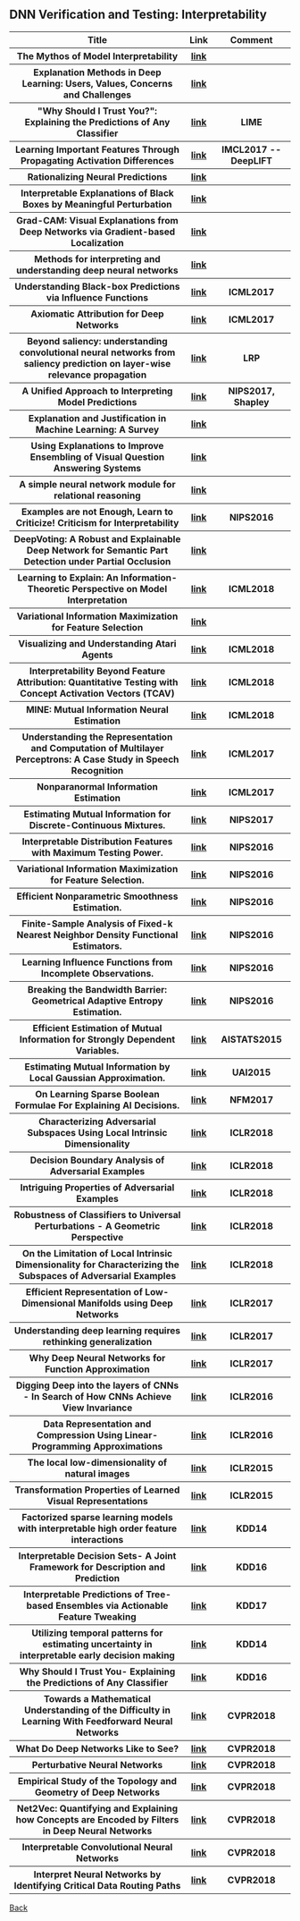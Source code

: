 <head>
  <meta charset="utf-8">

  <meta name="description" content="DNN Verification and Testing: Attacking Techniques">
  <meta name="author" content="SitePoint">

  <link rel="stylesheet" href="css/styles.css?v=1.0">

  <!--[if lt IE 9]>
    <script src="https://cdnjs.cloudflare.com/ajax/libs/html5shiv/3.7.3/html5shiv.js"></script>
  <![endif]-->
</head>

<body>
  
  <h2>DNN Verification and Testing: Interpretability </h2>
  
<table class="tg">

  <tr>
    <th class="tg-yw4l"> Title </th> 
    <th> Link </th>    
    <th class="tg-yw4l"> Comment </th> 
  </tr>
  
  <tr>
    <th class="tg-yw4l"> The Mythos of Model Interpretability </th> 
    <th> <a href="https://arxiv.org/abs/1606.03490">link</a> </th>    
    <th class="tg-yw4l">  </th>   
  </tr>
  
  <tr>
    <th class="tg-yw4l"> Explanation Methods in Deep Learning: Users, Values, Concerns and Challenges </th> 
    <th> <a href="https://arxiv.org/abs/1803.07517">link</a> </th>    
    <th class="tg-yw4l">  </th>   
  </tr>
  
  <tr>
    <th class="tg-yw4l"> "Why Should I Trust You?": Explaining the Predictions of Any Classifier </th> 
    <th> <a href="https://arxiv.org/abs/1602.04938">link</a> </th>    
    <th class="tg-yw4l"> LIME  </th>   
  </tr>
  
  <tr>
    <th class="tg-yw4l"> Learning Important Features Through Propagating Activation Differences </th> 
    <th> <a href="https://arxiv.org/abs/1704.02685">link</a> </th>    
    <th class="tg-yw4l"> IMCL2017 -- DeepLIFT  </th>   
  </tr>
  
  <tr>
    <th class="tg-yw4l"> Rationalizing Neural Predictions </th> 
    <th> <a href="https://arxiv.org/abs/1606.04155">link</a> </th>    
    <th class="tg-yw4l">  </th>   
  </tr>
  
  <tr>
    <th class="tg-yw4l"> Interpretable Explanations of Black Boxes by Meaningful Perturbation </th> 
    <th> <a href="http://openaccess.thecvf.com/content_ICCV_2017/papers/Fong_Interpretable_Explanations_of_ICCV_2017_paper.pdf">link</a> </th>    
    <th class="tg-yw4l">   </th>   
  </tr>
  
  <tr>
    <th class="tg-yw4l"> Grad-CAM: Visual Explanations from Deep Networks via Gradient-based Localization </th> 
    <th> <a href="http://openaccess.thecvf.com/content_ICCV_2017/papers/Selvaraju_Grad-CAM_Visual_Explanations_ICCV_2017_paper.pdf">link</a> </th>    
    <th class="tg-yw4l">   </th>   
  </tr>
  
  <tr>
    <th class="tg-yw4l"> Methods for interpreting and understanding deep neural networks </th> 
    <th> <a href="https://www.sciencedirect.com/science/article/pii/S1051200417302385">link</a> </th>    
    <th class="tg-yw4l">   </th>   
  </tr>
  
  <tr>
    <th class="tg-yw4l"> Understanding Black-box Predictions via Influence Functions </th> 
    <th> <a href="https://arxiv.org/abs/1703.04730">link</a> </th>    
    <th class="tg-yw4l"> ICML2017 </th>   
  </tr>
  
  <tr>
    <th class="tg-yw4l"> Axiomatic Attribution for Deep Networks </th> 
    <th> <a href="https://arxiv.org/abs/1703.01365">link</a> </th>    
    <th class="tg-yw4l"> ICML2017 </th>   
  </tr>
  
  <tr>
    <th class="tg-yw4l"> Beyond saliency: understanding convolutional neural networks from saliency prediction on layer-wise relevance propagation </th> 
    <th> <a href="https://arxiv.org/abs/1712.08268">link</a> </th>    
    <th class="tg-yw4l"> LRP </th>   
  </tr>
  
  <tr>
    <th class="tg-yw4l"> A Unified Approach to Interpreting Model Predictions </th> 
    <th> <a href="https://arxiv.org/abs/1705.07874">link</a> </th>    
    <th class="tg-yw4l"> NIPS2017, Shapley </th>   
  </tr>
    
  <tr>
    <th class="tg-yw4l"> Explanation and Justification in Machine Learning: A Survey </th> 
    <th> <a href="http://home.earthlink.net/~dwaha/research/meetings/ijcai17-xai/1.%20(Biran%20&%20Cotton%20XAI-17)%20Explanation%20and%20Justification%20in%20ML%20-%20A%20Survey.pdf">link</a> </th>    
    <th class="tg-yw4l">  </th>   
  </tr>
  
  <tr>
    <th class="tg-yw4l"> Using Explanations to Improve Ensembling of Visual Question Answering Systems </th> 
    <th> <a href="http://home.earthlink.net/~dwaha/research/meetings/ijcai17-xai/7.%20(Rajani%20&%20Mooney%20XAI-17)%20Using%20Explanations%20to%20Improve%20Ensembling%20of%20VQA%20Systems.pdf">link</a> </th>    
    <th class="tg-yw4l">  </th>   
  </tr>
  
  <tr>
    <th class="tg-yw4l"> A simple neural network module for relational reasoning </th> 
    <th> <a href="https://arxiv.org/abs/1706.01427">link</a> </th>    
    <th class="tg-yw4l">  </th>   
  </tr>
  
  <tr>
    <th class="tg-yw4l"> Examples are not Enough, Learn to Criticize! Criticism for Interpretability </th> 
    <th> <a href="http://papers.nips.cc/paper/6300-examples-are-not-enough-learn-to-criticize-criticism-for-interpretability">link</a> </th>    
    <th class="tg-yw4l"> NIPS2016 </th>   
  </tr>
  
   <tr>
    <th class="tg-yw4l"> DeepVoting: A Robust and Explainable Deep Network for Semantic Part Detection under Partial Occlusion</th> 
    <th> <a href="http://openaccess.thecvf.com/content_cvpr_2018/papers/Zhang_DeepVoting_A_Robust_CVPR_2018_paper.pdf">link</a> </th>   
    <th class="tg-yw4l">  </th>   
  </tr>
  
   <tr>
    <th class="tg-yw4l"> Learning to Explain: An Information-Theoretic Perspective on Model Interpretation </th> 
    <th> <a href="https://arxiv.org/pdf/1802.07814.pdf">link</a> </th>   
    <th class="tg-yw4l"> ICML2018 </th>   
  </tr>
  
   <tr>
    <th class="tg-yw4l"> Variational Information Maximization for Feature Selection </th> 
    <th> <a href="https://arxiv.org/pdf/1606.02827.pdf">link</a> </th>   
    <th class="tg-yw4l">  </th>   
  </tr>
  
   <tr>
    <th class="tg-yw4l"> Visualizing and Understanding Atari Agents </th> 
    <th> <a href="https://arxiv.org/pdf/1711.00138.pdf">link</a> </th>   
    <th class="tg-yw4l"> ICML2018 </th>   
  </tr>
  
   <tr>
    <th class="tg-yw4l"> Interpretability Beyond Feature Attribution: Quantitative Testing with Concept Activation Vectors (TCAV) </th> 
    <th> <a href="https://arxiv.org/abs/1711.11279">link</a> </th>   
    <th class="tg-yw4l"> ICML2018 </th>   
  </tr>
  
   <tr>
    <th class="tg-yw4l"> MINE: Mutual Information Neural Estimation </th> 
    <th> <a href="https://arxiv.org/abs/1801.04062">link</a> </th>   
    <th class="tg-yw4l"> ICML2018 </th>   
  </tr>
  
   <tr>
    <th class="tg-yw4l"> Understanding the Representation and Computation of Multilayer Perceptrons: A Case Study in Speech Recognition </th> 
    <th> <a href="http://proceedings.mlr.press/v70/nagamine17a.html">link</a> </th>   
    <th class="tg-yw4l"> ICML2017 </th>   
  </tr>
    
   <tr>
    <th class="tg-yw4l"> Nonparanormal Information Estimation </th> 
    <th> <a href="http://proceedings.mlr.press/v70/singh17a.html">link</a> </th>   
    <th class="tg-yw4l"> ICML2017 </th>   
  </tr>
  
   <tr>
    <th class="tg-yw4l"> Estimating Mutual Information for Discrete-Continuous Mixtures. </th> 
    <th> <a href="http://papers.nips.cc/paper/7180-estimating-mutual-information-for-discrete-continuous-mixtures">link</a> </th>   
    <th class="tg-yw4l"> NIPS2017 </th>   
  </tr>
  
   <tr>
    <th class="tg-yw4l"> Interpretable Distribution Features with Maximum Testing Power. </th> 
    <th> <a href="http://papers.nips.cc/paper/6148-interpretable-distribution-features-with-maximum-testing-power">link</a> </th>   
    <th class="tg-yw4l"> NIPS2016 </th>   
  </tr>
  
   <tr>
    <th class="tg-yw4l"> Variational Information Maximization for Feature Selection. </th> 
    <th> <a href="http://papers.nips.cc/paper/6444-variational-information-maximization-for-feature-selection">link</a> </th>   
    <th class="tg-yw4l"> NIPS2016 </th>   
  </tr>
  
   <tr>
    <th class="tg-yw4l"> Efficient Nonparametric Smoothness Estimation. </th> 
    <th> <a href="http://papers.nips.cc/paper/6369-efficient-nonparametric-smoothness-estimation">link</a> </th>   
    <th class="tg-yw4l"> NIPS2016 </th>   
  </tr>
  
   <tr>
    <th class="tg-yw4l"> Finite-Sample Analysis of Fixed-k Nearest Neighbor Density Functional Estimators. </th> 
    <th> <a href="http://papers.nips.cc/paper/6123-finite-sample-analysis-of-fixed-k-nearest-neighbor-density-functional-estimators">link</a> </th>   
    <th class="tg-yw4l"> NIPS2016 </th>   
  </tr>

   <tr>
    <th class="tg-yw4l"> Learning Influence Functions from Incomplete Observations. </th> 
    <th> <a href="http://papers.nips.cc/paper/6181-learning-influence-functions-from-incomplete-observations">link</a> </th>   
    <th class="tg-yw4l"> NIPS2016 </th>   
  </tr>
  
   <tr>
    <th class="tg-yw4l"> Breaking the Bandwidth Barrier: Geometrical Adaptive Entropy Estimation. </th> 
    <th> <a href="http://papers.nips.cc/paper/6299-breaking-the-bandwidth-barrier-geometrical-adaptive-entropy-estimation">link</a> </th>   
    <th class="tg-yw4l"> NIPS2016 </th>   
  </tr>
  
   <tr>
    <th class="tg-yw4l"> Efficient Estimation of Mutual Information for Strongly Dependent Variables. </th> 
    <th> <a href="http://proceedings.mlr.press/v38/gao15.pdf">link</a> </th>   
    <th class="tg-yw4l"> AISTATS2015 </th>   
  </tr>

   <tr>
    <th class="tg-yw4l"> Estimating Mutual Information by Local Gaussian Approximation. </th> 
    <th> <a href="https://arxiv.org/abs/1508.00536">link</a> </th>   
    <th class="tg-yw4l"> UAI2015 </th>   
  </tr>
	
   <tr>
    <th class="tg-yw4l"> On Learning Sparse Boolean Formulae For Explaining AI Decisions. </th> 
    <th> <a href="http://susmitjha.github.io/papers/nasafm17-sparseboollearn.pdf">link</a> </th>   
    <th class="tg-yw4l"> NFM2017 </th>   
  </tr>
  
   <tr>
    <th class="tg-yw4l"> Characterizing Adversarial Subspaces Using Local Intrinsic Dimensionality</th> 
    <th> <a href="https://arxiv.org/abs/1801.02613">link</a> </th>   
    <th class="tg-yw4l">ICLR2018</th>   
  </tr> 

   <tr>
    <th class="tg-yw4l"> Decision Boundary Analysis of Adversarial Examples </th> 
    <th> <a href="https://openreview.net/forum?id=BkpiPMbA-">link</a> </th>   
    <th class="tg-yw4l">ICLR2018</th>   
  </tr> 
  
   <tr>
    <th class="tg-yw4l"> Intriguing Properties of Adversarial Examples </th> 
    <th> <a href="https://arxiv.org/abs/1711.02846">link</a> </th>   
    <th class="tg-yw4l">ICLR2018</th>   
  </tr> 
  
   <tr>
    <th class="tg-yw4l"> Robustness of Classifiers to Universal Perturbations - A Geometric Perspective </th> 
    <th> <a href="https://openreview.net/forum?id=ByrZyglCb">link</a> </th>   
    <th class="tg-yw4l">ICLR2018</th>   
  </tr> 
  
  <tr>
    <th class="tg-yw4l"> On the Limitation of Local Intrinsic Dimensionality for Characterizing the Subspaces of Adversarial Examples </th> 
    <th> <a href="https://arxiv.org/abs/1803.09638">link</a> </th>   
    <th class="tg-yw4l">ICLR2018</th>   
  </tr> 
  
   <tr>
    <th class="tg-yw4l"> Efficient Representation of Low-Dimensional Manifolds using Deep Networks </th> 
    <th> <a href="https://arxiv.org/abs/1602.04723">link</a> </th>   
    <th class="tg-yw4l">ICLR2017</th>   
  </tr> 
  
   <tr>
    <th class="tg-yw4l"> Understanding deep learning requires rethinking generalization </th> 
    <th> <a href="https://arxiv.org/abs/1611.03530">link</a> </th>   
    <th class="tg-yw4l">ICLR2017</th>   
  </tr> 
  
  <tr>
    <th class="tg-yw4l"> Why Deep Neural Networks for Function Approximation </th> 
    <th> <a href="https://arxiv.org/abs/1610.04161">link</a> </th>   
    <th class="tg-yw4l">ICLR2017</th>   
  </tr> 
  
  <tr>
    <th class="tg-yw4l"> Digging Deep into the layers of CNNs - In Search of How CNNs Achieve View Invariance </th> 
    <th> <a href="https://arxiv.org/abs/1508.01983">link</a> </th>   
    <th class="tg-yw4l">ICLR2016</th>   
  </tr> 
  
  <tr>
    <th class="tg-yw4l"> Data Representation and Compression Using Linear-Programming Approximations </th> 
    <th> <a href="https://arxiv.org/abs/1511.06606">link</a> </th>   
    <th class="tg-yw4l">ICLR2016</th>   
  </tr> 
  
  <tr>
    <th class="tg-yw4l"> The local low-dimensionality of natural images </th> 
    <th> <a href="https://arxiv.org/abs/1412.6626">link</a> </th>   
    <th class="tg-yw4l">ICLR2015</th>   
  </tr> 
  
  <tr>
    <th class="tg-yw4l"> Transformation Properties of Learned Visual Representations </th> 
    <th> <a href="https://arxiv.org/abs/1412.7659">link</a> </th>   
    <th class="tg-yw4l">ICLR2015</th>   
  </tr> 
  
  <tr>
    <th class="tg-yw4l"> Factorized sparse learning models with interpretable high order feature interactions</th> 
    <th> <a href="https://dl.acm.org/citation.cfm?id=2623747">link</a> </th>   
    <th class="tg-yw4l">KDD14</th>   
  </tr> 
  
   <tr>
    <th class="tg-yw4l"> Interpretable Decision Sets- A Joint Framework for Description and Prediction</th> 
    <th> <a href="https://dl.acm.org/citation.cfm?id=2939672.2939874">link</a> </th>   
    <th class="tg-yw4l">KDD16</th>   
  </tr> 
  
  
   <tr>
    <th class="tg-yw4l"> Interpretable Predictions of Tree-based Ensembles via Actionable Feature Tweaking</th> 
    <th> <a href="https://arxiv.org/abs/1706.06691">link</a> </th>   
    <th class="tg-yw4l">KDD17</th>   
  </tr> 
  
   <tr>
    <th class="tg-yw4l"> Utilizing temporal patterns for estimating uncertainty in interpretable early decision making</th> 
    <th> <a href="https://dl.acm.org/citation.cfm?id=2623694">link</a> </th>   
    <th class="tg-yw4l">KDD14</th>   
  </tr> 
  
  <tr>
    <th class="tg-yw4l"> Why Should I Trust You- Explaining the Predictions of Any Classifier</th> 
    <th> <a href="https://arxiv.org/abs/1602.04938">link</a> </th>   
    <th class="tg-yw4l">KDD16</th>   
  </tr> 

  <tr>
    <th class="tg-yw4l"> Towards a Mathematical Understanding of the Difficulty in Learning With Feedforward Neural Networks</th> 
    <th> <a href="http://openaccess.thecvf.com/content_cvpr_2018/papers/Shen_Towards_a_Mathematical_CVPR_2018_paper.pdf">link</a> </th>   
    <th class="tg-yw4l">CVPR2018</th>   
  </tr> 

  <tr>
    <th class="tg-yw4l"> What Do Deep Networks Like to See?</th> 
    <th> <a href="http://openaccess.thecvf.com/content_cvpr_2018/papers/Palacio_What_Do_Deep_CVPR_2018_paper.pdf">link</a> </th>   
    <th class="tg-yw4l">CVPR2018</th>   
  </tr> 

  <tr>
    <th class="tg-yw4l"> Perturbative Neural Networks</th> 
    <th> <a href="http://openaccess.thecvf.com/content_cvpr_2018/papers/Juefei-Xu_Perturbative_Neural_Networks_CVPR_2018_paper.pdf">link</a> </th>   
    <th class="tg-yw4l">CVPR2018</th>   
  </tr> 

  <tr>
    <th class="tg-yw4l"> Empirical Study of the Topology and Geometry of Deep Networks</th> 
    <th> <a href="http://openaccess.thecvf.com/content_cvpr_2018/papers/Fawzi_Empirical_Study_of_CVPR_2018_paper.pdf">link</a> </th>   
    <th class="tg-yw4l">CVPR2018</th>   
  </tr> 

  <tr>
    <th class="tg-yw4l"> Net2Vec: Quantifying and Explaining how Concepts are Encoded by Filters in Deep Neural Networks</th> 
    <th> <a href="http://openaccess.thecvf.com/content_cvpr_2018/papers/Fong_Net2Vec_Quantifying_and_CVPR_2018_paper.pdf">link</a> </th>   
    <th class="tg-yw4l">CVPR2018</th>   
  </tr> 

  <tr>
    <th class="tg-yw4l"> Interpretable Convolutional Neural Networks</th> 
    <th> <a href="http://openaccess.thecvf.com/content_cvpr_2018/papers/Zhang_Interpretable_Convolutional_Neural_CVPR_2018_paper.pdf">link</a> </th>   
    <th class="tg-yw4l">CVPR2018</th>   
  </tr> 

  <tr>
    <th class="tg-yw4l"> Interpret Neural Networks by Identifying Critical Data Routing Paths</th> 
    <th> <a href="http://openaccess.thecvf.com/content_cvpr_2018/papers/Wang_Interpret_Neural_Networks_CVPR_2018_paper.pdf">link</a> </th>   
    <th class="tg-yw4l">CVPR2018</th>   
  </tr> 
	
</table>

<a href="https://github.com/TrustAI/Literature-on-DNN-Verification-and-Testing">Back</a>
  
</body>
</html>
